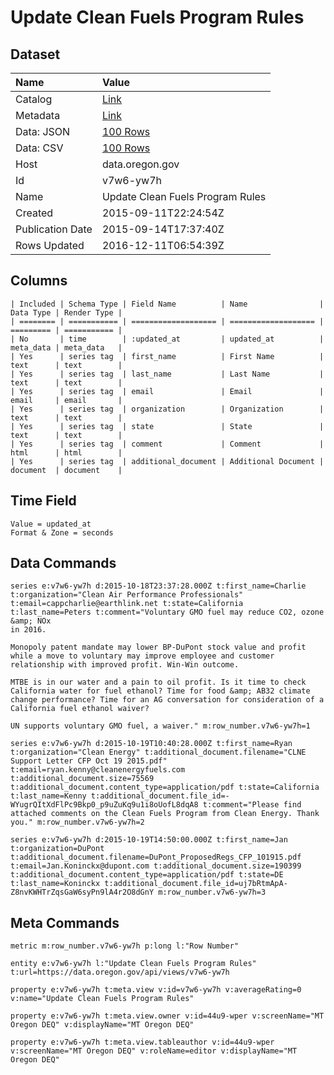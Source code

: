 # Update Clean Fuels Program Rules

## Dataset

| Name | Value |
| :--- | :---- |
| Catalog | [Link](https://catalog.data.gov/dataset/update-clean-fuels-program-rules) |
| Metadata | [Link](https://data.oregon.gov/api/views/v7w6-yw7h) |
| Data: JSON | [100 Rows](https://data.oregon.gov/api/views/v7w6-yw7h/rows.json?max_rows=100) |
| Data: CSV | [100 Rows](https://data.oregon.gov/api/views/v7w6-yw7h/rows.csv?max_rows=100) |
| Host | data.oregon.gov |
| Id | v7w6-yw7h |
| Name | Update Clean Fuels Program Rules |
| Created | 2015-09-11T22:24:54Z |
| Publication Date | 2015-09-14T17:37:40Z |
| Rows Updated | 2016-12-11T06:54:39Z |

## Columns

```ls
| Included | Schema Type | Field Name          | Name                | Data Type | Render Type |
| ======== | =========== | =================== | =================== | ========= | =========== |
| No       | time        | :updated_at         | updated_at          | meta_data | meta_data   |
| Yes      | series tag  | first_name          | First Name          | text      | text        |
| Yes      | series tag  | last_name           | Last Name           | text      | text        |
| Yes      | series tag  | email               | Email               | email     | email       |
| Yes      | series tag  | organization        | Organization        | text      | text        |
| Yes      | series tag  | state               | State               | text      | text        |
| Yes      | series tag  | comment             | Comment             | html      | html        |
| Yes      | series tag  | additional_document | Additional Document | document  | document    |
```

## Time Field

```ls
Value = updated_at
Format & Zone = seconds
```

## Data Commands

```ls
series e:v7w6-yw7h d:2015-10-18T23:37:28.000Z t:first_name=Charlie t:organization="Clean Air Performance Professionals" t:email=cappcharlie@earthlink.net t:state=California t:last_name=Peters t:comment="Voluntary GMO fuel may reduce CO2, ozone &amp; NOx
in 2016.

Monopoly patent mandate may lower BP-DuPont stock value and profit while a move to voluntary may improve employee and customer relationship with improved profit. Win-Win outcome.

MTBE is in our water and a pain to oil profit. Is it time to check California water for fuel ethanol? Time for food &amp; AB32 climate change performance? Time for an AG conversation for consideration of a California fuel ethanol waiver?

UN supports voluntary GMO fuel, a waiver." m:row_number.v7w6-yw7h=1

series e:v7w6-yw7h d:2015-10-19T10:40:28.000Z t:first_name=Ryan t:organization="Clean Energy" t:additional_document.filename="CLNE Support Letter CFP Oct 19 2015.pdf" t:email=ryan.kenny@cleanenergyfuels.com t:additional_document.size=75569 t:additional_document.content_type=application/pdf t:state=California t:last_name=Kenny t:additional_document.file_id=-WYugrQItXdFlPc9Bkp0_p9uZuKq9u1i8oUofL8dqA8 t:comment="Please find attached comments on the Clean Fuels Program from Clean Energy. Thank you." m:row_number.v7w6-yw7h=2

series e:v7w6-yw7h d:2015-10-19T14:50:00.000Z t:first_name=Jan t:organization=DuPont t:additional_document.filename=DuPont_ProposedRegs_CFP_101915.pdf t:email=Jan.Koninckx@dupont.com t:additional_document.size=190399 t:additional_document.content_type=application/pdf t:state=DE t:last_name=Koninckx t:additional_document.file_id=uj7bRtmApA-Z8nvKWHTrZqsGaW6syPn9lA4r2O8dGnY m:row_number.v7w6-yw7h=3
```

## Meta Commands

```ls
metric m:row_number.v7w6-yw7h p:long l:"Row Number"

entity e:v7w6-yw7h l:"Update Clean Fuels Program Rules" t:url=https://data.oregon.gov/api/views/v7w6-yw7h

property e:v7w6-yw7h t:meta.view v:id=v7w6-yw7h v:averageRating=0 v:name="Update Clean Fuels Program Rules"

property e:v7w6-yw7h t:meta.view.owner v:id=44u9-wper v:screenName="MT Oregon DEQ" v:displayName="MT Oregon DEQ"

property e:v7w6-yw7h t:meta.view.tableauthor v:id=44u9-wper v:screenName="MT Oregon DEQ" v:roleName=editor v:displayName="MT Oregon DEQ"
```